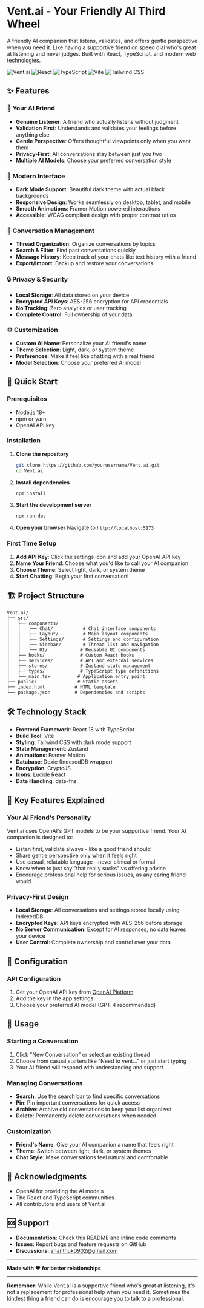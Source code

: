# Vent.ai - Your Friendly AI Third Wheel

A friendly AI companion that listens, validates, and offers gentle perspective when you need it. Like having a supportive friend on speed dial who's great at listening and never judges. Built with React, TypeScript, and modern web technologies.

![Vent.ai](https://img.shields.io/badge/Vent.ai-AI%20Counselor-teal?style=for-the-badge&logo=heart)
![React](https://img.shields.io/badge/React-18.3.1-blue?style=flat&logo=react)
![TypeScript](https://img.shields.io/badge/TypeScript-5.5.3-blue?style=flat&logo=typescript)
![Vite](https://img.shields.io/badge/Vite-5.4.2-purple?style=flat&logo=vite)
![Tailwind CSS](https://img.shields.io/badge/Tailwind-3.4.1-38B2AC?style=flat&logo=tailwind-css)

## ✨ Features

### 🤖 Your AI Friend
- **Genuine Listener**: A friend who actually listens without judgment
- **Validation First**: Understands and validates your feelings before anything else
- **Gentle Perspective**: Offers thoughtful viewpoints only when you want them
- **Privacy-First**: All conversations stay between just you two
- **Multiple AI Models**: Choose your preferred conversation style

### 🎨 Modern Interface
- **Dark Mode Support**: Beautiful dark theme with actual black backgrounds
- **Responsive Design**: Works seamlessly on desktop, tablet, and mobile
- **Smooth Animations**: Framer Motion powered interactions
- **Accessible**: WCAG compliant design with proper contrast ratios

### 💬 Conversation Management
- **Thread Organization**: Organize conversations by topics
- **Search & Filter**: Find past conversations quickly
- **Message History**: Keep track of your chats like text history with a friend
- **Export/Import**: Backup and restore your conversations

### 🔒 Privacy & Security
- **Local Storage**: All data stored on your device
- **Encrypted API Keys**: AES-256 encryption for API credentials
- **No Tracking**: Zero analytics or user tracking
- **Complete Control**: Full ownership of your data

### ⚙️ Customization
- **Custom AI Name**: Personalize your AI friend's name
- **Theme Selection**: Light, dark, or system theme
- **Preferences**: Make it feel like chatting with a real friend
- **Model Selection**: Choose your preferred AI model

## 🚀 Quick Start

### Prerequisites
- Node.js 18+ 
- npm or yarn
- OpenAI API key

### Installation

1. **Clone the repository**
   ```bash
   git clone https://github.com/yourusername/Vent.ai.git
   cd Vent.ai
   ```

2. **Install dependencies**
   ```bash
   npm install
   ```

3. **Start the development server**
   ```bash
   npm run dev
   ```

4. **Open your browser**
   Navigate to `http://localhost:5173`

### First Time Setup

1. **Add API Key**: Click the settings icon and add your OpenAI API key
2. **Name Your Friend**: Choose what you'd like to call your AI companion
3. **Choose Theme**: Select light, dark, or system theme
4. **Start Chatting**: Begin your first conversation!

## 🏗️ Project Structure

```
Vent.ai/
├── src/
│   ├── components/
│   │   ├── Chat/           # Chat interface components
│   │   ├── Layout/         # Main layout components
│   │   ├── Settings/       # Settings and configuration
│   │   ├── Sidebar/        # Thread list and navigation
│   │   └── UI/            # Reusable UI components
│   ├── hooks/             # Custom React hooks
│   ├── services/          # API and external services
│   ├── stores/            # Zustand state management
│   ├── types/             # TypeScript type definitions
│   └── main.tsx          # Application entry point
├── public/               # Static assets
├── index.html           # HTML template
└── package.json         # Dependencies and scripts
```

## 🛠️ Technology Stack

- **Frontend Framework**: React 18 with TypeScript
- **Build Tool**: Vite
- **Styling**: Tailwind CSS with dark mode support
- **State Management**: Zustand
- **Animations**: Framer Motion
- **Database**: Dexie (IndexedDB wrapper)
- **Encryption**: CryptoJS
- **Icons**: Lucide React
- **Date Handling**: date-fns

## 🎯 Key Features Explained

### Your AI Friend's Personality
Vent.ai uses OpenAI's GPT models to be your supportive friend. Your AI companion is designed to:
- Listen first, validate always - like a good friend should
- Share gentle perspective only when it feels right
- Use casual, relatable language - never clinical or formal
- Know when to just say "that really sucks" vs offering advice
- Encourage professional help for serious issues, as any caring friend would

### Privacy-First Design
- **Local Storage**: All conversations and settings stored locally using IndexedDB
- **Encrypted Keys**: API keys encrypted with AES-256 before storage
- **No Server Communication**: Except for AI responses, no data leaves your device
- **User Control**: Complete ownership and control over your data

## 🔧 Configuration

### API Configuration
1. Get your OpenAI API key from [OpenAI Platform](https://platform.openai.com/)
2. Add the key in the app settings
3. Choose your preferred AI model (GPT-4 recommended)

## 📱 Usage

### Starting a Conversation
1. Click "New Conversation" or select an existing thread
2. Choose from casual starters like "Need to vent..." or just start typing
3. Your AI friend will respond with understanding and support

### Managing Conversations
- **Search**: Use the search bar to find specific conversations
- **Pin**: Pin important conversations for quick access
- **Archive**: Archive old conversations to keep your list organized
- **Delete**: Permanently delete conversations when needed

### Customization
- **Friend's Name**: Give your AI companion a name that feels right
- **Theme**: Switch between light, dark, or system themes
- **Chat Style**: Make conversations feel natural and comfortable

## 🙏 Acknowledgments

- OpenAI for providing the AI models
- The React and TypeScript communities
- All contributors and users of Vent.ai

## 🆘 Support

- **Documentation**: Check this README and inline code comments
- **Issues**: Report bugs and feature requests on GitHub
- **Discussions**: ananthuk0902@gmail.com
  
---

**Made with ❤️ for better relationships** 

---

**Remember**: While Vent.ai is a supportive friend who's great at listening, it's not a replacement for professional help when you need it. Sometimes the kindest thing a friend can do is encourage you to talk to a professional.